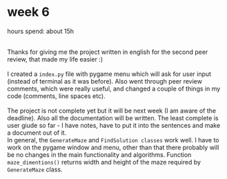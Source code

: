 # week 6
hours spend: about 15h <br/>
<br/>

Thanks for giving me the project written in english for the second peer review, that made my life easier :) <br/>
<br/>
I created a ```index.py``` file with pygame menu which will ask for user input (instead of terminal as it was before). Also went through peer review comments, which were really useful, and changed a couple of things in my code (comments, line spaces etc). <br/>
<br/>
The project is not complete yet but it will be next week (I am aware of the deadline). Also all the documentation will be written. The least complete is user giude so far - I have notes, have to put it into the sentences and make a document out of it. <br/>
In general, the ```GenerateMaze``` and ```FindSolution classes``` work well. I have to work on the pygame window and menu, other than that there probably will be no changes in the main functionality and algorithms. Function ```maze_dimentions()``` returns width and height of the maze required by  ```GenerateMaze``` class.
